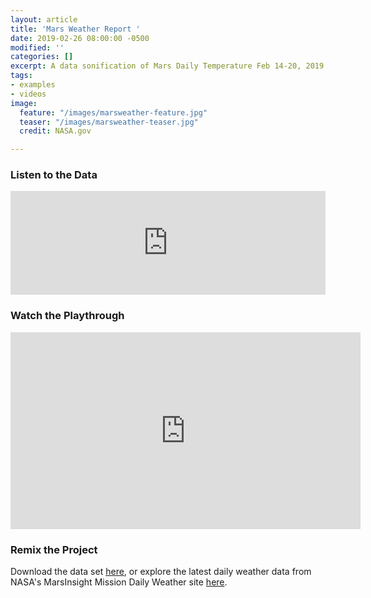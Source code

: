 ```yaml
---
layout: article
title: 'Mars Weather Report '
date: 2019-02-26 08:00:00 -0500
modified: ''
categories: []
excerpt: A data sonification of Mars Daily Temperature Feb 14-20, 2019
tags:
- examples
- videos
image:
  feature: "/images/marsweather-feature.jpg"
  teaser: "/images/marsweather-teaser.jpg"
  credit: NASA.gov

---
```

### Listen to the Data

<iframe width="100%" height="166" scrolling="no" frameborder="no" allow="autoplay" src="https://w.soundcloud.com/player/?url=https%3A//api.soundcloud.com/tracks/581285268%3Fsecret_token%3Ds-3gAaL&color=%23f57c00&auto_play=false&hide_related=false&show_comments=true&show_user=true&show_reposts=false&show_teaser=true"></iframe>

### Watch the Playthrough

<iframe width="560" height="315" src="https://www.youtube.com/embed/kb01aOuhNJ8" frameborder="0" allow="accelerometer; autoplay; encrypted-media; gyroscope; picture-in-picture" allowfullscreen></iframe>

### Remix the Project

Download the data set [here](https://drive.google.com/file/d/172dBHwedNmywVQdJxK7488ukF1FGTK3q/view "Mars Weather Report "), or explore the latest daily weather data from NASA's MarsInsight Mission Daily Weather site [here](https://mars.nasa.gov/insight/weather/ "NASA Mars Weather").